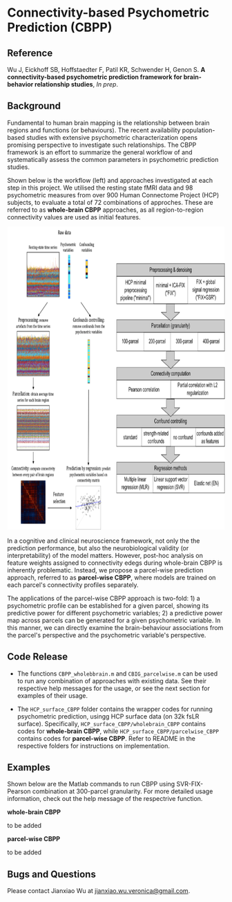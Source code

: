 # Connectivity-based Psychometric Prediction (CBPP)

## Reference

Wu J, Eickhoff SB, Hoffstaedter F, Patil KR, Schwender H, Genon S. **A connectivity-based psychometric prediction framework for brain-behavior relationship studies**, *In prep*.

## Background

Fundamental to human brain mapping is the relationship between brain regions and functions (or behaviours). The recent availability population-based studies with extensive psychometric characterization opens promising perspective to investigate such relationships. The CBPP framework is an effort to summarize the general workflow of and systematically assess the common parameters in psychometric prediction studies.

Shown below is the workflow (left) and approaches investigated at each step in this project. We utilised the resting state fMRI data and 98 psychometric measures from over 900 Human Connectome Project (HCP) subjects, to evaluate a total of 72 combinations of approches. These are referred to as **whole-brain CBPP** approaches, as all region-to-region connectivity values are used as initial features.

<img src="bin/images/root_readme_img1.png" height="700" />

In a cognitive and clinical neuroscience framework, not only the the prediction performance, but also the neurobiological validity (or interpretability) of the model matters. However, post-hoc analysis on feature weights assigned to connectivity edegs during whole-brain CBPP is inherently problematic. Instead, we propose a parcel-wise prediction approach, referred to as **parcel-wise CBPP**, where models are trained on each parcel's connectivity profiles separately.

The applications of the parcel-wise CBPP approach is two-fold: 1) a psychometric profile can be established for a given parcel, showing its predictive power for different psychometric variables; 2) a predictive power map across parcels can be generated for a given psychometric variable. In this manner, we can directly examine the brain-behaviour associations from the parcel's perspective and the psychometric variable's perspective.

## Code Release

- The functions `CBPP_wholebbrain.m` and `CBIG_parcelwise.m` can be used to run any combination of approaches with existing data. See their respective help messages for the usage, or see the next section for examples of their usage.

- The `HCP_surface_CBPP` folder contains the wrapper codes for running psychometric prediction, usingg HCP surface data (on 32k fsLR surface). Specifically, `HCP_surface_CBPP/wholebrain_CBPP` contains codes for **whole-brain CBPP**, while `HCP_surface_CBPP/parcelwise_CBPP` contains codes for **parcel-wise CBPP**. Refer to README in the respective folders for instructions on implementation.

## Examples

Shown below are the Matlab commands to run CBPP using SVR-FIX-Pearson combination at 300-parcel granularity. For more detailed usage information, check out the help message of the respectrive function.

**whole-brain CBPP**

to be added

**parcel-wise CBPP**

to be added

## Bugs and Questions

Please contact Jianxiao Wu at jianxiao.wu.veronica@gmail.com.